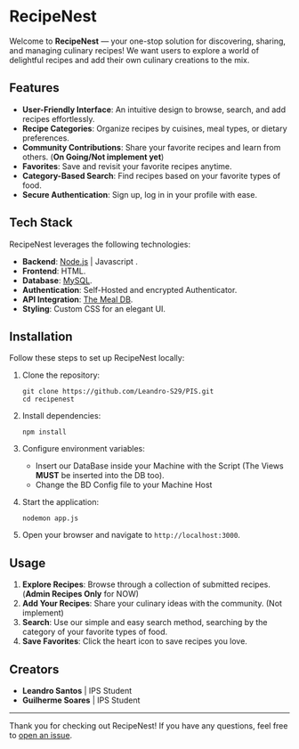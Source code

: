 # RecipeNest 

Welcome to **RecipeNest** — your one-stop solution for discovering, sharing, and managing culinary recipes! We want users to explore a world of delightful recipes and add their own culinary creations to the mix.

## Features

- **User-Friendly Interface**: An intuitive design to browse, search, and add recipes effortlessly.
- **Recipe Categories**: Organize recipes by cuisines, meal types, or dietary preferences.
- **Community Contributions**: Share your favorite recipes and learn from others. (**On Going/Not implement yet**)
- **Favorites**: Save and revisit your favorite recipes anytime.
- **Category-Based Search**: Find recipes based on your favorite types of food.
- **Secure Authentication**: Sign up, log in in your profile with ease.

## Tech Stack

RecipeNest leverages the following technologies:

- **Backend**: [Node.js](https://nodejs.org/) | Javascript .
- **Frontend**: HTML.
- **Database**: [MySQL](https://www.mysql.com).
- **Authentication**: Self-Hosted and encrypted Authenticator.
- **API Integration**: [The Meal DB](https://www.themealdb.com).
- **Styling**: Custom CSS for an elegant UI.

## Installation

Follow these steps to set up RecipeNest locally:

1. Clone the repository:
   ```
   git clone https://github.com/Leandro-S29/PIS.git
   cd recipenest
   ```

2. Install dependencies:
   ```
   npm install
   ```

3. Configure environment variables:
   - Insert our DataBase inside your Machine with the Script (The Views **MUST** be inserted into the DB too).
   - Change the BD Config file to your Machine Host

4. Start the application:
   ```
   nodemon app.js
   ```

5. Open your browser and navigate to `http://localhost:3000`.

## Usage

1. **Explore Recipes**: Browse through a collection of submitted recipes. (**Admin Recipes Only** for NOW)
2. **Add Your Recipes**: Share your culinary ideas with the community. (Not implement) 
3. **Search**: Use our simple and easy search method, searching by the category of your favorite types of food.
4. **Save Favorites**: Click the heart icon to save recipes you love.

## Creators
- **Leandro Santos** | IPS Student
- **Guilherme Soares** | IPS Student

---

Thank you for checking out RecipeNest! If you have any questions, feel free to [open an issue](https://github.com/Leandro-S29/PIS/issues).
